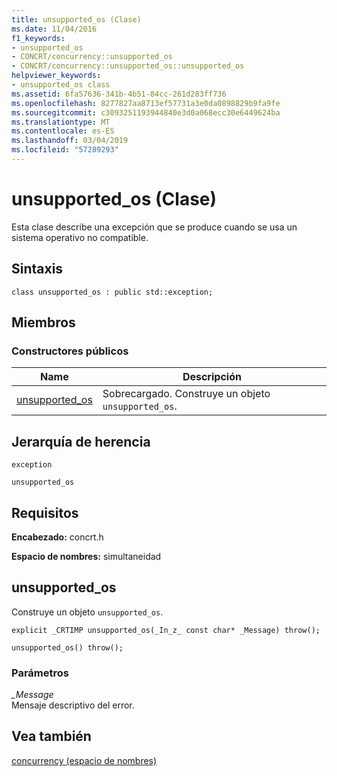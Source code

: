 ```yaml
---
title: unsupported_os (Clase)
ms.date: 11/04/2016
f1_keywords:
- unsupported_os
- CONCRT/concurrency::unsupported_os
- CONCRT/concurrency::unsupported_os::unsupported_os
helpviewer_keywords:
- unsupported_os class
ms.assetid: 6fa57636-341b-4b51-84cc-261d283ff736
ms.openlocfilehash: 8277827aa8713ef57731a3e0da0898829b9fa9fe
ms.sourcegitcommit: c3093251193944840e3d0a068ecc30e6449624ba
ms.translationtype: MT
ms.contentlocale: es-ES
ms.lasthandoff: 03/04/2019
ms.locfileid: "57289293"
---
```

# <a name="unsupportedos-class"></a>unsupported_os (Clase)

Esta clase describe una excepción que se produce cuando se usa un sistema operativo no compatible.

## <a name="syntax"></a>Sintaxis

```
class unsupported_os : public std::exception;
```

## <a name="members"></a>Miembros

### <a name="public-constructors"></a>Constructores públicos

|Name|Descripción|
|----------|-----------------|
|[unsupported_os](#ctor)|Sobrecargado. Construye un objeto `unsupported_os`.|

## <a name="inheritance-hierarchy"></a>Jerarquía de herencia

`exception`

`unsupported_os`

## <a name="requirements"></a>Requisitos

**Encabezado:** concrt.h

**Espacio de nombres:** simultaneidad

##  <a name="ctor"></a> unsupported_os

Construye un objeto `unsupported_os`.

```
explicit _CRTIMP unsupported_os(_In_z_ const char* _Message) throw();

unsupported_os() throw();
```

### <a name="parameters"></a>Parámetros

*_Message*<br/>
Mensaje descriptivo del error.

## <a name="see-also"></a>Vea también

[concurrency (espacio de nombres)](concurrency-namespace.md)
